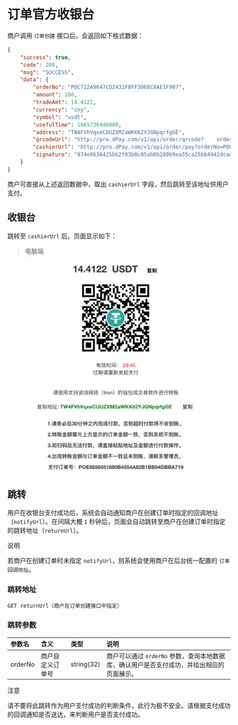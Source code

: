 # 订单官方收银台

商户调用 `订单创建` 接口后，会返回如下格式数据：

```json
{
    "success": true,
    "code": 200,
    "msg": "SUCCESS",
    "data": {
        "orderNo": "POC712A9647CD2431F8FF3068C8AE1F907",
        "amount": 100,
        "tradeAmt": 14.4122,
        "currency": "cny",
        "symbol": "usdt",
        "usefulTime": 1665736446000,
        "address": "TW4FVhVqxeCUUZXM2aWKK62YJGNpqrfgGE",
        "qrcodeUrl": "http://pro.dPay.com/v1/api/order/qrcode?	  orderNo=POC712A9647CD2431F8FF3068C8AE1F907",
        "cashierUrl": "http://pro.dPay.com/v1/api/order/pay?orderNo=POC712A9647CD2431F8FF3068C8AE1F907",
        "signature": "874e8636425bb2f03b0c05ab0b280b9ea35ca25bb4942dcad650a51c0e953a80a3e49b317a51a9875b7af606acda5e607decdbaed3700673de3fed09b569854c0723fc279b4d227bd7241cc61f277b4a193846b9edbaeffd1f19244d30f6ef4e49be98b46df20cf396927073336987e34dd01a68baa837bf9a15239d160507e7"
    }
}
```

商户可直接从上述返回数据中，取出 `cashierUrl` 字段，然后跳转至该地址供用户支付。

## 收银台

跳转至 `cashierUrl` 后，页面显示如下：

> 电脑端

<img src="images/image-20221014111406901.png" alt="image-20221014111406901" style="zoom: 50%;" />



## 跳转

用户在收银台支付成功后，系统会自动通知商户在创建订单时指定的回调地址（`notifyUrl`）。在间隔大概 `1` 秒钟后，页面会自动跳转至商户在创建订单时指定的跳转地址（`returnUrl`）。

说明

若商户在创建订单时未指定 `notifyUrl`，则系统会使用商户在后台统一配置的 `订单回调地址`。

### 跳转地址

```bash
GET returnUrl（商户在订单创建接口中指定）
```

### 跳转参数

| 参数名  | 含义             | 类型       | 说明                                                         |
| :------ | :--------------- | :--------- | :----------------------------------------------------------- |
| orderNo | 商户自定义订单号 | string(32) | 商户可以通过 `orderNo` 参数，查询本地数据库，确认用户是否支付成功，并给出相应的页面展示。 |

注意

请不要将此跳转作为用户支付成功的判断条件，此行为极不安全。请根据支付成功的回调通知是否送达，来判断用户是否支付成功。